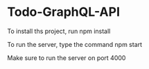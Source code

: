 # Todo-GraphQL-API

To install ths project, run npm install

To run the server, type the command npm start

Make sure to run the server on port 4000
